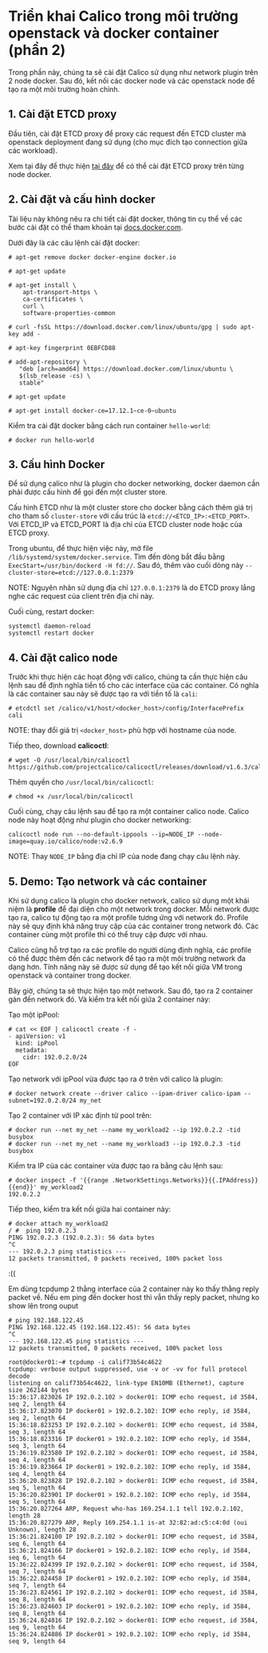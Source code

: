 # Triển khai Calico trong môi trường openstack và docker container (phần 2)

Trong phần này, chúng ta sẽ cài đặt Calico sử dụng như network plugin trên 2 node docker. Sau đó, kết nối các docker node và các openstack node để tạo ra một môi trường hoàn chỉnh.

## 1. Cài đặt ETCD proxy
Đầu tiên, cài đặt ETCD proxy để proxy các request đến ETCD cluster mà openstack deployment đang sử dụng (cho mục đích tạo connection giữa các workload).

Xem tại đây để thực hiện [tại đây](https://github.com/huynhducbk95/networking_document/blob/master/Calico_Document/calico_openstack.md#2-c%C3%A0i-%C4%91%E1%BA%B7t-etcd-cluster) để có thể cài đặt ETCD proxy trên từng node docker.

## 2. Cài đặt và cấu hình docker
Tài liệu này không nêu ra chi tiết cài đặt docker, thông tin cụ thể về các bước cài đặt có thể tham khoản tại [docs.docker.com](https://docs.docker.com/).

Dưới đây là các câu lệnh cài đặt docker:
```
# apt-get remove docker docker-engine docker.io

# apt-get update

# apt-get install \
    apt-transport-https \
    ca-certificates \
    curl \
    software-properties-common

# curl -fsSL https://download.docker.com/linux/ubuntu/gpg | sudo apt-key add -

# apt-key fingerprint 0EBFCD88

# add-apt-repository \
   "deb [arch=amd64] https://download.docker.com/linux/ubuntu \
   $(lsb_release -cs) \
   stable"

# apt-get update

# apt-get install docker-ce=17.12.1~ce-0~ubuntu
```

Kiểm tra cài đặt docker bằng cách run container `hello-world`:

```
# docker run hello-world
```

## 3. Cấu hình Docker
Để sử dụng calico như là plugin cho docker networking, docker daemon cần phải được cấu hình để gọi đến một cluster store.

Cấu hình ETCD như là một cluster store cho docker bằng cách thêm giá trị cho tham số `cluster-store` với cấu trúc là `etcd://<ETCD_IP>:<ETCD_PORT>`. Với ETCD_IP và ETCD_PORT là địa chỉ của ETCD cluster node hoặc của ETCD proxy.

Trong ubuntu, để thực hiện việc này, mở file `/lib/systemd/system/docker.service`. Tìm đến dòng bắt đầu bằng `ExecStart=/usr/bin/dockerd -H fd://`. Sau đó, thêm vào cuối dòng này `--cluster-store=etcd://127.0.0.1:2379`

NOTE: Nguyên nhân sử dụng địa chỉ `127.0.0.1:2379` là do ETCD proxy lắng nghe các request của client trên địa chỉ này.

Cuối cùng, restart docker:

```
systemctl daemon-reload
systemctl restart docker
```

## 4. Cài đặt calico node

Trước khi thực hiện các hoạt động với calico, chúng ta cần thực hiện câu lệnh sau để định nghĩa tiền tố cho các interface của các container. Có nghĩa là các container sau này sẽ được tạo ra với tiền tố là `cali`:

```
# etcdctl set /calico/v1/host/<docker_host>/config/InterfacePrefix cali
```

NOTE: thay đổi giá trị `<docker_host>` phù hợp với hostname của node.

Tiếp theo, download **calicoctl**:

```
# wget -O /usr/local/bin/calicoctl https://github.com/projectcalico/calicoctl/releases/download/v1.6.3/calicoctl
```

Thêm quyền cho `/usr/local/bin/calicoctl`:

```
# chmod +x /usr/local/bin/calicoctl
```

Cuối cùng, chạy câu lệnh sau để tạo ra một container calico node. Calico node này hoạt động như plugin cho docker networking:

```
calicoctl node run --no-default-ippools --ip=NODE_IP --node-image=quay.io/calico/node:v2.6.9
```

NOTE: Thay `NODE_IP` bằng địa chỉ IP của node đang chạy câu lệnh này.

## 5. Demo: Tạo network và các container

Khi sử dụng calico là plugin cho docker network, calico sử dụng một khái niệm là **profile** để đại diện cho một network trong docker. Mỗi network được tạo ra, calico tự động tạo ra một profile tương ứng với network đó. Profile này sẽ quy định khả năng truy cập của các container trong network đó. Các container cùng một profile thì có thể truy cập được với nhau.

Calico cũng hỗ trợ tạo ra các profile do người dùng định nghĩa, các profile có thể được thêm đến các network để tạo ra một môi trường network đa dạng hơn. Tính năng này sẽ được sử dụng để tạo kết nối giữa VM trong openstack và container trong docker.

Bây giờ, chúng ta sẽ thực hiện tạo một network. Sau đó, tạo ra 2 container gán đến network đó. Và kiểm tra kết nối giứa 2 container này:

Tạo một ipPool:

```
# cat << EOF | calicoctl create -f -
- apiVersion: v1
  kind: ipPool
  metadata:
    cidr: 192.0.2.0/24
EOF
```

Tạo network với ipPool vừa được tạo ra ở trên với calico là plugin:

```
# docker network create --driver calico --ipam-driver calico-ipam --subnet=192.0.2.0/24 my_net
```

Tạo 2 container với IP xác định từ pool trên:

```
# docker run --net my_net --name my_workload2 --ip 192.0.2.2 -tid busybox
# docker run --net my_net --name my_workload3 --ip 192.0.2.3 -tid busybox
```

Kiểm tra IP của các container vừa được tạo ra bằng câu lệnh sau:

```
# docker inspect -f '{{range .NetworkSettings.Networks}}{{.IPAddress}}{{end}}' my_workload2
192.0.2.2
```

Tiếp theo, kiểm tra kết nối giữa hai container này:
```
# docker attach my_workload2
/ #  ping 192.0.2.3
PING 192.0.2.3 (192.0.2.3): 56 data bytes
^C
--- 192.0.2.3 ping statistics ---
12 packets transmitted, 0 packets received, 100% packet loss
```

:((

Em dùng tcpdump 2 thằng interface của 2 container này ko thấy thằng reply packet về.
Nếu em ping đến docker host thì vẫn thấy reply packet, nhưng ko show lên trong ouput

```
# ping 192.168.122.45
PING 192.168.122.45 (192.168.122.45): 56 data bytes
^C
--- 192.168.122.45 ping statistics ---
12 packets transmitted, 0 packets received, 100% packet loss
```
```
root@docker01:~# tcpdump -i calif73b54c4622
tcpdump: verbose output suppressed, use -v or -vv for full protocol decode
listening on calif73b54c4622, link-type EN10MB (Ethernet), capture size 262144 bytes
15:36:17.823026 IP 192.0.2.102 > docker01: ICMP echo request, id 3584, seq 2, length 64
15:36:17.823070 IP docker01 > 192.0.2.102: ICMP echo reply, id 3584, seq 2, length 64
15:36:18.823253 IP 192.0.2.102 > docker01: ICMP echo request, id 3584, seq 3, length 64
15:36:18.823316 IP docker01 > 192.0.2.102: ICMP echo reply, id 3584, seq 3, length 64
15:36:19.823580 IP 192.0.2.102 > docker01: ICMP echo request, id 3584, seq 4, length 64
15:36:19.823664 IP docker01 > 192.0.2.102: ICMP echo reply, id 3584, seq 4, length 64
15:36:20.823828 IP 192.0.2.102 > docker01: ICMP echo request, id 3584, seq 5, length 64
15:36:20.823901 IP docker01 > 192.0.2.102: ICMP echo reply, id 3584, seq 5, length 64
15:36:20.827264 ARP, Request who-has 169.254.1.1 tell 192.0.2.102, length 28
15:36:20.827279 ARP, Reply 169.254.1.1 is-at 32:82:ad:c5:c4:0d (oui Unknown), length 28
15:36:21.824100 IP 192.0.2.102 > docker01: ICMP echo request, id 3584, seq 6, length 64
15:36:21.824166 IP docker01 > 192.0.2.102: ICMP echo reply, id 3584, seq 6, length 64
15:36:22.824399 IP 192.0.2.102 > docker01: ICMP echo request, id 3584, seq 7, length 64
15:36:22.824458 IP docker01 > 192.0.2.102: ICMP echo reply, id 3584, seq 7, length 64
15:36:23.824561 IP 192.0.2.102 > docker01: ICMP echo request, id 3584, seq 8, length 64
15:36:23.824603 IP docker01 > 192.0.2.102: ICMP echo reply, id 3584, seq 8, length 64
15:36:24.824816 IP 192.0.2.102 > docker01: ICMP echo request, id 3584, seq 9, length 64
15:36:24.824886 IP docker01 > 192.0.2.102: ICMP echo reply, id 3584, seq 9, length 64

```
